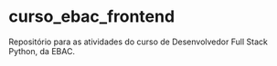 # curso_ebac_frontend

Repositório para as atividades do curso de Desenvolvedor Full Stack Python, da EBAC.
